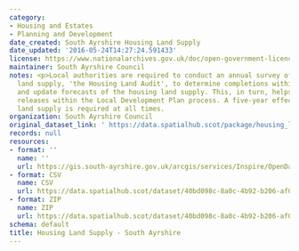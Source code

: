 ```yaml
---
category:
- Housing and Estates
- Planning and Development
date_created: South Ayrshire Housing Land Supply
date_updated: '2016-05-24T14:27:24.591433'
license: https://www.nationalarchives.gov.uk/doc/open-government-licence/version/3/
maintainer: South Ayrshire Council
notes: <p>Local authorities are required to conduct an annual survey of the housing
  land supply, 'the Housing Land Audit', to determine completions within the timeframe
  and update forecasts of the housing land supply. This, in turn, helps inform land
  releases within the Local Development Plan process. A five-year effective housing
  land supply is required at all times.                                                                                                                                                                                                                                                                                                                                                                                                                                                                                                                                                                                                                                                                                                                                                                                                                                                                                                                                                                                                                                                                                                                                                                                                                                                                                                                                                                                                                                                                                                                                                                                                                                                                                                               </p>
organization: South Ayrshire Council
original_dataset_link: ' https://data.spatialhub.scot/package/housing_land_supply-sa'
records: null
resources:
- format: ''
  name: ''
  url: https://gis.south-ayrshire.gov.uk/arcgis/services/Inspire/OpenData/MapServer/WFSServer?request=GetCapabilities&service=WFS
- format: CSV
  name: CSV
  url: https://data.spatialhub.scot/dataset/40bd098c-8a0c-4b92-b206-af0d17d42ac5/resource/55a43938-017a-4306-8e90-55fbb5bd3537/download/sa_hla_table.csv
- format: ZIP
  name: ZIP
  url: https://data.spatialhub.scot/dataset/40bd098c-8a0c-4b92-b206-af0d17d42ac5/resource/e007a935-f0bc-4f59-8c8e-5d4b03d3b2c8/download/housing_land_supply.zip
schema: default
title: Housing Land Supply - South Ayrshire
---
```

